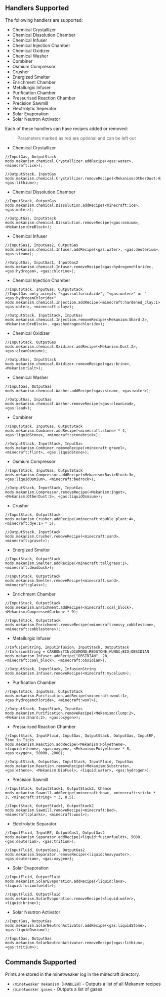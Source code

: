 ## **Handlers Supported**

The following handlers are supported:

- Chemical Crystallizer
- Chemical Dissolution Chamber
- Chemical Infuser
- Chemical Injection Chamber
- Chemical Oxidizer
- Chemical Washer
- Combiner
- Osmium Compressor
- Crusher
- Energized Smelter
- Enrichment Chamber
- Metallurgic Infuser
- Purification Chamber
- Pressurised Reaction Chamber
- Precision Sawmill
- Electrolytic Seperator
- Solar Evaporation
- Solar Neutron Activator

Each of these handlers can have recipes added or removed:

> Parameters marked as red are optional and can be left out

- Chemical Crystallizer

```
//InputGas, OutputStack
mods.mekanism.chemical.Crystallizer.addRecipe(<gas:water>, <minecraft:ice>);

//OutputStack, InputGas
mods.mekanism.chemical.Crystallizer.removeRecipe(<Mekanism:OtherDust:4>, <gas:lithium>);
```

- Chemical Dissolution Chamber

```
//InputStack, OutputGas
mods.mekanism.chemical.Dissolution.addRecipe(<minecraft:ice>, <gas:water>);

//OutputGas, InputStack
mods.mekanism.chemical.Dissolution.removeRecipe(<gas:osmium>, <Mekanism:OreBlock>);
```

- Chemical Infuser

```
//InputGas1, InputGas2, OutputGas
mods.mekanism.chemical.Infuser.addRecipe(<gas:water>, <gas:deuterium>, <gas:steam>);

//OutputGas, InputGas1, InputGas2
mods.mekanism.chemical.Infuser.removeRecipe(<gas:hydrogenchloride>, <gas:hydrogen>, <gas:chlorine>);
```

- Chemical Injection Chamber

```
//InputStack, InputGas, OutputStack
//InputGas only accepts "<gas:sulfuricAcid>", "<gas:water>" or "<gas:hydrogenChloride>"
mods.mekanism.chemical.Injection.addRecipe(<minecraft:hardened_clay:1>, <gas:water>, <minecraft:clay>);

//OutputStack, InputStack, InputGas
mods.mekanism.chemical.Injection.removeRecipe(<Mekanism:Shard:2>, <Mekanism:OreBlock>, <gas:hydrogenchloride>);
```

- Chemical Oxidizer

```
//InputStack, OutputGas
mods.mekanism.chemical.Oxidizer.addRecipe(<Mekanism:Dust:2>, <gas:cleanOsmium>);

//OutputGas, InputStack
mods.mekanism.chemical.Oxidizer.removeRecipe(<gas:brine>, <Mekanism:Salt>);
```

- Chemical Washer

```
//InputGas, OutputGas
mods.mekanism.chemical.Washer.addRecipe(<gas:steam>, <gas:water>);

//OutputGas, InputGas
mods.mekanism.chemical.Washer.removeRecipe(<gas:cleanLead>, <gas:lead>);
```

- Combiner

```
//InputStack, InputGas, OutputStack
mods.mekanism.Combiner.addRecipe(<minecraft:stone> * 4, <gas:liquidStone>, <minecraft:stonebrick>);

//OutputStack, InputStack, InputGas
mods.mekanism.Combiner.removeRecipe(<minecraft:gravel>, <minecraft:flint>, <gas:liquidStone>);
```

- Osmium Compressor

```
//InputStack, InputGas, OutputStack
mods.mekanism.Compressor.addRecipe(<Mekanism:BasicBlock:3>, <gas:liquidOsmium>, <minecraft:bedrock>);

//OutputStack, InputStack, InputGas
mods.mekanism.Compressor.removeRecipe(<Mekanism:Ingot>, <Mekanism:OtherDust:5>, <gas:liquidOsmium>);
```

- Crusher

```
//InputStack, OutputStack
mods.mekanism.Crusher.addRecipe(<minecraft:double_plant:4>, <minecraft:dye:1> * 5);

//OutputStack, InputStack
mods.mekanism.Crusher.removeRecipe(<minecraft:sand>, <minecraft:gravel>);
```

- Energized Smelter

```
//InputStack, OutputStack
mods.mekanism.Smelter.addRecipe(<minecraft:tallgrass:1>, <minecraft:deadbush>);

//InputStack, OutputStack
mods.mekanism.Smelter.removeRecipe(<minecraft:sand>, <minecraft:glass>);
```

- Enrichment Chamber

```
//InputStack, OutputStack
mods.mekanism.Enrichment.addRecipe(<minecraft:coal_block>, <Mekanism:CompressedCarbon> * 9);

//InputStack, OutputStack
mods.mekanism.Enrichment.removeRecipe(<minecraft:mossy_cobblestone>, <minecraft:cobblestone>);
```

- Metallurgic Infuser

```
//InfusionString, InputInfusion, InputStack, OutputStack //InfusionString = CARBON;TIN;DIAMOND;REDSTONE;FUNGI;BIO;OBSIDIAN
mods.mekanism.Infuser.addRecipe("OBSIDIAN", 20, <minecraft:coal_block>, <minecraft:obsidian>);

//OutputStack, InputStack, InfusionString
mods.mekanism.Infuser.removeRecipe(<minecraft:mycelium>);
```

- Purification Chamber

```
//InputStack, InputGas, OutputStack
mods.mekanism.Purification.addRecipe(<minecraft:wool:1>, <gas:hydrogenchloride>, <minecraft:wool>);

//OutputStack, InputStack, InputGas
mods.mekanism.Purification.removeRecipe(<Mekanism:Clump:2>, <Mekanism:Shard:2>, <gas:oxygen>);
```

- Pressurised Reaction Chamber

```
//InputStack, InputFluid, InputGas, OutputStack, OutputGas, InputRF, Time in Ticks
mods.mekanism.Reaction.addRecipe(<Mekanism:Polyethene>, <liquid:ethene>, <gas:oxygen>, <Mekanism:Polyethene> * 8, <gas:oxygen>, 50000, 2000);

//OutputStack, OutputGas, InputStack, InputFluid, InputGas
mods.mekanism.Reaction.removeRecipe(<Mekanism:Substrate>, <gas:ethene>, <Mekanism:BioFuel>, <liquid:water>, <gas:hydrogen>);
```

- Precision Sawmill

```
//InputStack, OutputStack1, OutputStack2, Chance
mods.mekanism.Sawmill.addRecipe(<minecraft:bow>, <minecraft:stick> * 3, <minecraft:string> * 3, 0.5);

//InputStack, OutputStack1, OutputStack2
mods.mekanism.Sawmill.removeRecipe(<minecraft:bed>, <minecraft:planks>, <minecraft:wool>);
```

- Electrolytic Separator

```
//InputFluid, InputRF, OutputGas1, OutputGas2
mods.mekanism.Separator.addRecipe(<liquid:fusionfueldt>, 5000, <gas:deuterium>, <gas:tritium>);

//InputFluid, OutputGas1, OutputGas2
mods.mekanism.Separator.removeRecipe(<liquid:heavywater>, <gas:deuterium>, <gas:oxygen>);
```

- Solar Evaporation

```
//InputFluid, OutputFluid
mods.mekanism.SolarEvaporation.addRecipe(<liquid:lava>, <liquid:fusionfueldt>);

//InputFluid, OutputFluid
mods.mekanism.SolarEvaporation.removeRecipe(<liquid:water>, <liquid:brine>);
```

- Solar Neutron Activator 

```
//InputGas, OutputGas
mods.mekanism.SolarNeutronActivator.addRecipe(<gas:liquidStone>, <gas:liquidOsmium>);

//InputGas, OutputGas
mods.mekanism.SolarNeutronActivator.removeRecipe(<gas:lithium>, <gas:tritium>);
```

## **Commands Supported**

Prints are stored in the minetweaker log in the minecraft directory.

- `/minetweaker mekanism [HANDLER]` - Outputs a list of all Mekansm recipes
- `/minetweaker gases` - Outputs a list of gases
